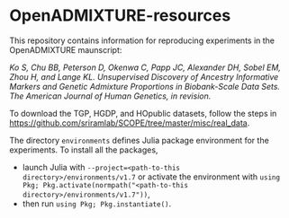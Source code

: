 # OpenADMIXTURE-resources

This repository contains information for reproducing experiments in the OpenADMIXTURE maunscript:

_Ko S, Chu BB, Peterson D, Okenwa C, Papp JC, Alexander DH, Sobel EM, Zhou H, and Lange KL. Unsupervised Discovery of Ancestry Informative Markers and Genetic Admixture Proportions in Biobank-Scale Data Sets. The American Journal of Human Genetics, in revision._

To download the  TGP, HGDP, and HOpublic datasets, follow the steps in https://github.com/sriramlab/SCOPE/tree/master/misc/real_data.  

The directory `environments` defines Julia package environment for the experiments. To install all the packages, 
- launch Julia with `--project=<path-to-this directory>/environments/v1.7` or activate the environment with `using Pkg; Pkg.activate(normpath("<path-to-this directory>/environments/v1.7"))`,
- then run `using Pkg; Pkg.instantiate()`. 